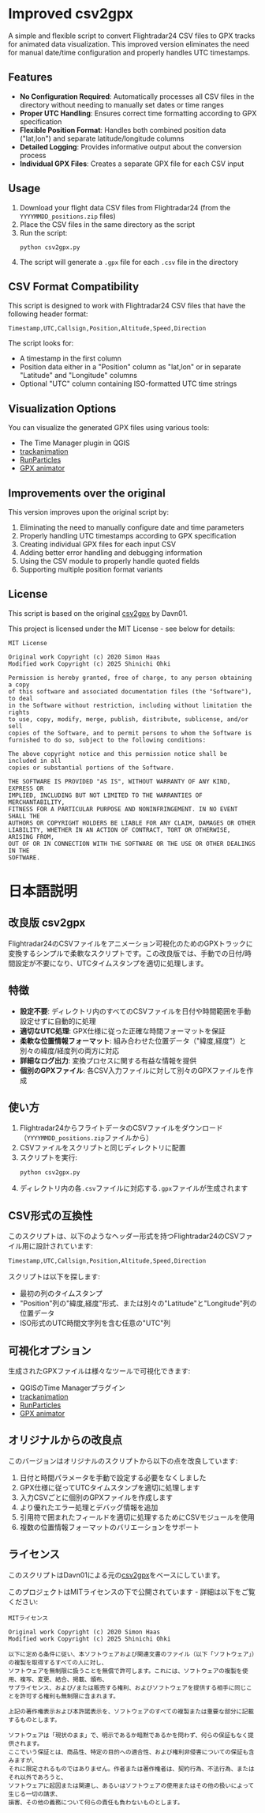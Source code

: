 # Improved csv2gpx

A simple and flexible script to convert Flightradar24 CSV files to GPX tracks for animated data visualization. This improved version eliminates the need for manual date/time configuration and properly handles UTC timestamps.

## Features

- **No Configuration Required**: Automatically processes all CSV files in the directory without needing to manually set dates or time ranges
- **Proper UTC Handling**: Ensures correct time formatting according to GPX specification
- **Flexible Position Format**: Handles both combined position data ("lat,lon") and separate latitude/longitude columns
- **Detailed Logging**: Provides informative output about the conversion process
- **Individual GPX Files**: Creates a separate GPX file for each CSV input

## Usage

1. Download your flight data CSV files from Flightradar24 (from the `YYYYMMDD_positions.zip` files)
2. Place the CSV files in the same directory as the script
3. Run the script:
   ```
   python csv2gpx.py
   ```
4. The script will generate a `.gpx` file for each `.csv` file in the directory

## CSV Format Compatibility

This script is designed to work with Flightradar24 CSV files that have the following header format:
```
Timestamp,UTC,Callsign,Position,Altitude,Speed,Direction
```

The script looks for:
- A timestamp in the first column
- Position data either in a "Position" column as "lat,lon" or in separate "Latitude" and "Longitude" columns
- Optional "UTC" column containing ISO-formatted UTC time strings

## Visualization Options

You can visualize the generated GPX files using various tools:

- The Time Manager plugin in QGIS
- [trackanimation](https://github.com/JoanMartin/trackanimation)
- [RunParticles](https://github.com/dal/RunParticles)
- [GPX animator](https://github.com/zdila/gpx-animator)

## Improvements over the original

This version improves upon the original script by:

1. Eliminating the need to manually configure date and time parameters
2. Properly handling UTC timestamps according to GPX specification
3. Creating individual GPX files for each input CSV
4. Adding better error handling and debugging information
5. Using the CSV module to properly handle quoted fields
6. Supporting multiple position format variants

## License

This script is based on the original [csv2gpx](https://github.com/Davn01/csv2gpx) by Davn01.

This project is licensed under the MIT License - see below for details:

```
MIT License

Original work Copyright (c) 2020 Simon Haas
Modified work Copyright (c) 2025 Shinichi Ohki

Permission is hereby granted, free of charge, to any person obtaining a copy
of this software and associated documentation files (the "Software"), to deal
in the Software without restriction, including without limitation the rights
to use, copy, modify, merge, publish, distribute, sublicense, and/or sell
copies of the Software, and to permit persons to whom the Software is
furnished to do so, subject to the following conditions:

The above copyright notice and this permission notice shall be included in all
copies or substantial portions of the Software.

THE SOFTWARE IS PROVIDED "AS IS", WITHOUT WARRANTY OF ANY KIND, EXPRESS OR
IMPLIED, INCLUDING BUT NOT LIMITED TO THE WARRANTIES OF MERCHANTABILITY,
FITNESS FOR A PARTICULAR PURPOSE AND NONINFRINGEMENT. IN NO EVENT SHALL THE
AUTHORS OR COPYRIGHT HOLDERS BE LIABLE FOR ANY CLAIM, DAMAGES OR OTHER
LIABILITY, WHETHER IN AN ACTION OF CONTRACT, TORT OR OTHERWISE, ARISING FROM,
OUT OF OR IN CONNECTION WITH THE SOFTWARE OR THE USE OR OTHER DEALINGS IN THE
SOFTWARE.
```

# 日本語説明

## 改良版 csv2gpx

Flightradar24のCSVファイルをアニメーション可視化のためのGPXトラックに変換するシンプルで柔軟なスクリプトです。この改良版では、手動での日付/時間設定が不要になり、UTCタイムスタンプを適切に処理します。

## 特徴

- **設定不要**: ディレクトリ内のすべてのCSVファイルを日付や時間範囲を手動設定せずに自動的に処理
- **適切なUTC処理**: GPX仕様に従った正確な時間フォーマットを保証
- **柔軟な位置情報フォーマット**: 組み合わせた位置データ（"緯度,経度"）と別々の緯度/経度列の両方に対応
- **詳細なログ出力**: 変換プロセスに関する有益な情報を提供
- **個別のGPXファイル**: 各CSV入力ファイルに対して別々のGPXファイルを作成

## 使い方

1. Flightradar24からフライトデータのCSVファイルをダウンロード（`YYYYMMDD_positions.zip`ファイルから）
2. CSVファイルをスクリプトと同じディレクトリに配置
3. スクリプトを実行:
   ```
   python csv2gpx.py
   ```
4. ディレクトリ内の各`.csv`ファイルに対応する`.gpx`ファイルが生成されます

## CSV形式の互換性

このスクリプトは、以下のようなヘッダー形式を持つFlightradar24のCSVファイル用に設計されています:
```
Timestamp,UTC,Callsign,Position,Altitude,Speed,Direction
```

スクリプトは以下を探します:
- 最初の列のタイムスタンプ
- "Position"列の"緯度,経度"形式、または別々の"Latitude"と"Longitude"列の位置データ
- ISO形式のUTC時間文字列を含む任意の"UTC"列

## 可視化オプション

生成されたGPXファイルは様々なツールで可視化できます:

- QGISのTime Managerプラグイン
- [trackanimation](https://github.com/JoanMartin/trackanimation)
- [RunParticles](https://github.com/dal/RunParticles)
- [GPX animator](https://github.com/zdila/gpx-animator)

## オリジナルからの改良点

このバージョンはオリジナルのスクリプトから以下の点を改良しています:

1. 日付と時間パラメータを手動で設定する必要をなくしました
2. GPX仕様に従ってUTCタイムスタンプを適切に処理します
3. 入力CSVごとに個別のGPXファイルを作成します
4. より優れたエラー処理とデバッグ情報を追加
5. 引用符で囲まれたフィールドを適切に処理するためにCSVモジュールを使用
6. 複数の位置情報フォーマットのバリエーションをサポート

## ライセンス

このスクリプトはDavn01による元の[csv2gpx](https://github.com/Davn01/csv2gpx)をベースにしています。

このプロジェクトはMITライセンスの下で公開されています - 詳細は以下をご覧ください:

```
MITライセンス

Original work Copyright (c) 2020 Simon Haas
Modified work Copyright (c) 2025 Shinichi Ohki

以下に定める条件に従い、本ソフトウェアおよび関連文書のファイル（以下「ソフトウェア」）の複製を取得するすべての人に対し、
ソフトウェアを無制限に扱うことを無償で許可します。これには、ソフトウェアの複製を使用、複写、変更、結合、掲載、頒布、
サブライセンス、および/または販売する権利、およびソフトウェアを提供する相手に同じことを許可する権利も無制限に含まれます。

上記の著作権表示および本許諾表示を、ソフトウェアのすべての複製または重要な部分に記載するものとします。

ソフトウェアは「現状のまま」で、明示であるか暗黙であるかを問わず、何らの保証もなく提供されます。
ここでいう保証とは、商品性、特定の目的への適合性、および権利非侵害についての保証も含みますが、
それに限定されるものではありません。作者または著作権者は、契約行為、不法行為、またはそれ以外であろうと、
ソフトウェアに起因または関連し、あるいはソフトウェアの使用またはその他の扱いによって生じる一切の請求、
損害、その他の義務について何らの責任も負わないものとします。
```
